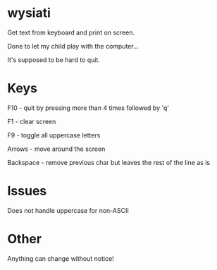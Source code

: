 # wysiati
Get text from keyboard and print on screen.

Done to let my child play with the computer...

It's supposed to be hard to quit.

# Keys
F10 - quit by pressing more than 4 times followed by 'q'

F1 - clear screen

F9 - toggle all uppercase letters

Arrows - move around the screen

Backspace - remove previous char but leaves the rest of the line as is

# Issues
Does not handle uppercase for non-ASCII

# Other
Anything can change without notice!

